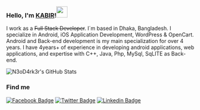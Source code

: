 
### Hello, I'm [KABIR](https://n3o-d4rk3r.github.io)!<img src="https://media.giphy.com/media/hvRJCLFzcasrR4ia7z/giphy.gif" width="30px"> 

I work as a ~~Full Stack Developer~~. I´m based in Dhaka, Bangladesh. I specialize in Android, iOS Application Development, WordPress & OpenCart. Android and Back-end development is my main specialization for over 4 years. I have 4years+ of experience in developing android applications, web applications, and expertise with C++, Java, Php, MySql, SqLITE as Back-end.

![N3oD4rk3r's GitHub Stats](https://github-readme-stats.vercel.app/api?username=n3o-d4rk3r&show_icons=true&theme=radical)
### Find me

[![Facebook Badge](https://img.shields.io/badge/-Facebook-blue?style=flat-square&logo=Facebook&logoColor=white)](https://www.facebook.com/ictd.kabir/) [![Twitter Badge](https://img.shields.io/badge/-Twitter-1ca0f1?style=flat-square&labelColor=1ca0f1&logo=twitter&logoColor=white)](https://twitter.com/ictd_kabir) [![Linkedin Badge](https://img.shields.io/badge/-LinkedIn-blue?style=flat-square&logo=Linkedin&logoColor=white&link=https://www.linkedin.com/in/harshkumarkhatri/)](https://www.linkedin.com/in/ictd-kabir/)  

